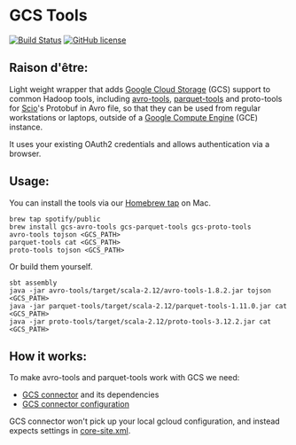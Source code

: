 GCS Tools
=========

[![Build Status](https://travis-ci.org/spotify/gcs-tools.svg?branch=master)](https://travis-ci.org/spotify/gcs-tools)
[![GitHub license](https://img.shields.io/github/license/spotify/gcs-tools.svg)](./LICENSE)

## Raison d'être:

Light weight wrapper that adds [Google Cloud
Storage](https://cloud.google.com/storage/) (GCS) support to common Hadoop
tools, including
[avro-tools](https://mvnrepository.com/artifact/org.apache.avro/avro-tools),
[parquet-tools](https://mvnrepository.com/artifact/org.apache.parquet/parquet-tools) and
proto-tools for [Scio](https://github.com/spotify/scio)'s Protobuf in Avro file,
so that they can be used from regular workstations or laptops, outside of a
[Google Compute Engine](https://cloud.google.com/compute/) (GCE) instance.

It uses your existing OAuth2 credentials and allows authentication via a browser.

## Usage:

You can install the tools via our [Homebrew tap](https://github.com/spotify/homebrew-public) on Mac.

```
brew tap spotify/public
brew install gcs-avro-tools gcs-parquet-tools gcs-proto-tools
avro-tools tojson <GCS_PATH>
parquet-tools cat <GCS_PATH>
proto-tools tojson <GCS_PATH>
```

Or build them yourself.

```
sbt assembly
java -jar avro-tools/target/scala-2.12/avro-tools-1.8.2.jar tojson <GCS_PATH>
java -jar parquet-tools/target/scala-2.12/parquet-tools-1.11.0.jar cat <GCS_PATH>
java -jar proto-tools/target/scala-2.12/proto-tools-3.12.2.jar cat <GCS_PATH>
```

## How it works:

To make avro-tools and parquet-tools work with GCS we need:
- [GCS connector](https://github.com/GoogleCloudPlatform/bigdata-interop) and its dependencies
- [GCS connector configuration](//github.com/spotify/gcs-tools/blob/master/shared/src/main/resources/core-site.xml)

GCS connector won't pick up your local gcloud configuration, and instead expects settings
in [core-site.xml](https://github.com/spotify/gcs-tools/blob/master/shared/src/main/resources/core-site.xml).
